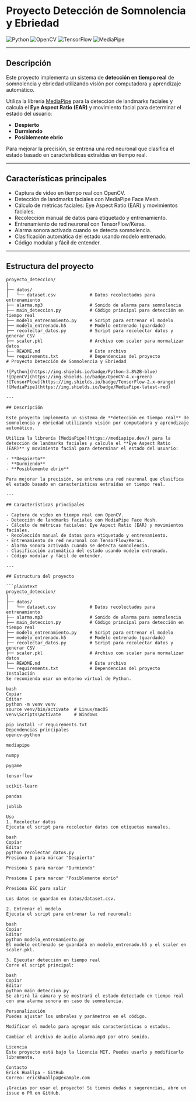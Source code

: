 # Proyecto Detección de Somnolencia y Ebriedad

![Python](https://img.shields.io/badge/Python-3.8%2B-blue)
![OpenCV](https://img.shields.io/badge/OpenCV-4.x-green)
![TensorFlow](https://img.shields.io/badge/TensorFlow-2.x-orange)
![MediaPipe](https://img.shields.io/badge/MediaPipe-latest-red)

---

## Descripción

Este proyecto implementa un sistema de **detección en tiempo real** de somnolencia y ebriedad utilizando visión por computadora y aprendizaje automático. 

Utiliza la librería [MediaPipe](https://mediapipe.dev/) para la detección de landmarks faciales y calcula el **Eye Aspect Ratio (EAR)** y movimiento facial para determinar el estado del usuario:

- **Despierto**
- **Durmiendo**
- **Posiblemente ebrio**

Para mejorar la precisión, se entrena una red neuronal que clasifica el estado basado en características extraídas en tiempo real.

---

## Características principales

- Captura de video en tiempo real con OpenCV.
- Detección de landmarks faciales con MediaPipe Face Mesh.
- Cálculo de métricas faciales: Eye Aspect Ratio (EAR) y movimientos faciales.
- Recolección manual de datos para etiquetado y entrenamiento.
- Entrenamiento de red neuronal con TensorFlow/Keras.
- Alarma sonora activada cuando se detecta somnolencia.
- Clasificación automática del estado usando modelo entrenado.
- Código modular y fácil de entender.

---

## Estructura del proyecto

```plaintext
proyecto_deteccion/
│
├── datos/
│   └── dataset.csv             # Datos recolectados para entrenamiento
├── alarma.mp3                  # Sonido de alarma para somnolencia
├── main_deteccion.py           # Código principal para detección en tiempo real
├── modelo_entrenamiento.py     # Script para entrenar el modelo
├── modelo_entrenado.h5         # Modelo entrenado (guardado)
├── recolectar_datos.py         # Script para recolectar datos y generar CSV
├── scaler.pkl                  # Archivo con scaler para normalizar datos
├── README.md                   # Este archivo
└── requirements.txt            # Dependencias del proyecto
# Proyecto Detección de Somnolencia y Ebriedad

![Python](https://img.shields.io/badge/Python-3.8%2B-blue)
![OpenCV](https://img.shields.io/badge/OpenCV-4.x-green)
![TensorFlow](https://img.shields.io/badge/TensorFlow-2.x-orange)
![MediaPipe](https://img.shields.io/badge/MediaPipe-latest-red)

---

## Descripción

Este proyecto implementa un sistema de **detección en tiempo real** de somnolencia y ebriedad utilizando visión por computadora y aprendizaje automático. 

Utiliza la librería [MediaPipe](https://mediapipe.dev/) para la detección de landmarks faciales y calcula el **Eye Aspect Ratio (EAR)** y movimiento facial para determinar el estado del usuario:

- **Despierto**
- **Durmiendo**
- **Posiblemente ebrio**

Para mejorar la precisión, se entrena una red neuronal que clasifica el estado basado en características extraídas en tiempo real.

---

## Características principales

- Captura de video en tiempo real con OpenCV.
- Detección de landmarks faciales con MediaPipe Face Mesh.
- Cálculo de métricas faciales: Eye Aspect Ratio (EAR) y movimientos faciales.
- Recolección manual de datos para etiquetado y entrenamiento.
- Entrenamiento de red neuronal con TensorFlow/Keras.
- Alarma sonora activada cuando se detecta somnolencia.
- Clasificación automática del estado usando modelo entrenado.
- Código modular y fácil de entender.

---

## Estructura del proyecto

```plaintext
proyecto_deteccion/
│
├── datos/
│   └── dataset.csv             # Datos recolectados para entrenamiento
├── alarma.mp3                  # Sonido de alarma para somnolencia
├── main_deteccion.py           # Código principal para detección en tiempo real
├── modelo_entrenamiento.py     # Script para entrenar el modelo
├── modelo_entrenado.h5         # Modelo entrenado (guardado)
├── recolectar_datos.py         # Script para recolectar datos y generar CSV
├── scaler.pkl                  # Archivo con scaler para normalizar datos
├── README.md                   # Este archivo
└── requirements.txt            # Dependencias del proyecto
Instalación
Se recomienda usar un entorno virtual de Python.

bash
Copiar
Editar
python -m venv venv
source venv/bin/activate  # Linux/macOS
venv\Scripts\activate     # Windows

pip install -r requirements.txt
Dependencias principales
opencv-python

mediapipe

numpy

pygame

tensorflow

scikit-learn

pandas

joblib

Uso
1. Recolectar datos
Ejecuta el script para recolectar datos con etiquetas manuales.

bash
Copiar
Editar
python recolectar_datos.py
Presiona D para marcar "Despierto"

Presiona S para marcar "Durmiendo"

Presiona E para marcar "Posiblemente ebrio"

Presiona ESC para salir

Los datos se guardan en datos/dataset.csv.

2. Entrenar el modelo
Ejecuta el script para entrenar la red neuronal:

bash
Copiar
Editar
python modelo_entrenamiento.py
El modelo entrenado se guardará en modelo_entrenado.h5 y el scaler en scaler.pkl.

3. Ejecutar detección en tiempo real
Corre el script principal:

bash
Copiar
Editar
python main_deteccion.py
Se abrirá la cámara y se mostrará el estado detectado en tiempo real con una alarma sonora en caso de somnolencia.

Personalización
Puedes ajustar los umbrales y parámetros en el código.

Modificar el modelo para agregar más características o estados.

Cambiar el archivo de audio alarma.mp3 por otro sonido.

Licencia
Este proyecto está bajo la licencia MIT. Puedes usarlo y modificarlo libremente.

Contacto
Erick Huallpa - GitHub
Correo: erickhuallpa@example.com

¡Gracias por usar el proyecto! Si tienes dudas o sugerencias, abre un issue o PR en GitHub.